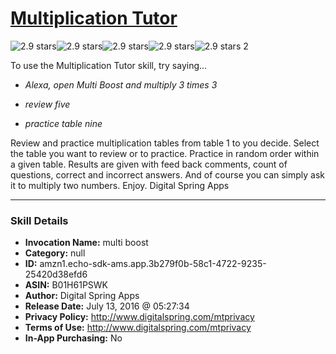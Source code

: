# [Multiplication Tutor](http://alexa.amazon.com/#skills/amzn1.echo-sdk-ams.app.3b279f0b-58c1-4722-9235-25420d38efd6)
![2.9 stars](../../images/ic_star_black_18dp_1x.png)![2.9 stars](../../images/ic_star_black_18dp_1x.png)![2.9 stars](../../images/ic_star_half_black_18dp_1x.png)![2.9 stars](../../images/ic_star_border_black_18dp_1x.png)![2.9 stars](../../images/ic_star_border_black_18dp_1x.png) 2

To use the Multiplication Tutor skill, try saying...

* *Alexa,  open Multi Boost and multiply 3 times 3*

* *review five*

* *practice table nine*

Review and practice multiplication tables from table 1 to  you decide.  Select the table you want to review or to practice.   Practice in  random order within a  given table.   Results are given with  feed back comments,  count of  questions, correct and incorrect answers. And of course you can simply ask it to multiply two numbers.  Enjoy.  Digital Spring Apps

***

### Skill Details

* **Invocation Name:** multi boost
* **Category:** null
* **ID:** amzn1.echo-sdk-ams.app.3b279f0b-58c1-4722-9235-25420d38efd6
* **ASIN:** B01H61PSWK
* **Author:** Digital Spring Apps
* **Release Date:** July 13, 2016 @ 05:27:34
* **Privacy Policy:** http://www.digitalspring.com/mtprivacy
* **Terms of Use:** http://www.digitalspring.com/mtprivacy
* **In-App Purchasing:** No
